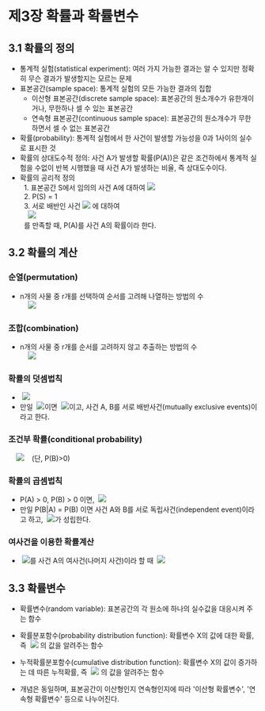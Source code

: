 # 제3장 확률과 확률변수

## 3.1 확률의 정의

- 통계적 실험(statistical experiment): 여러 가지 가능한 결과는 알 수 있지만 정확히 무슨 결과가 발생할지는 모르는 문제
- 표본공간(sample space): 통계적 실험의 모든 가능한 결과의 집합
  - 이산형 표본공간(discrete sample space): 표본공간의 원소개수가 유한개이거나, 무한하나 셀 수 있는 표본공간
  - 연속형 표본공간(continuous sample space): 표본공간의 원소개수가 무한하면서 셀 수 없는 표본공간
- 확률(probability): 통계적 실험에서 한 사건이 발생할 가능성을 0과 1사이의 실수로 표시한 것
- 확률의 상대도수적 정의: 사건 A가 발생할 확률(P(A))은 같은 조건하에서 통계적 실험을 수없이 반복 시행했을 때 사건 A가 발생하는 비율, 즉 상대도수이다.
- 확률의 공리적 정의  
&nbsp;&nbsp;1. 표본공간 S에서 임의의 사건 A에 대하여 <img src="https://latex.codecogs.com/svg.latex?0\leq\,\!P(A)\leq1" />  
&nbsp;&nbsp;2. P(S) = 1  
&nbsp;&nbsp;3. 서로 배반인 사건 <img src="https://latex.codecogs.com/svg.latex?A_{1},A_{2},\cdots" /> 에 대하여  
&nbsp;&nbsp;&nbsp;&nbsp;<img src="https://latex.codecogs.com/svg.latex?P(A_{1}\cup\,\!A_{2}\cup\cdots)=P(A_{1})+P(A_{2})+\cdots" />  
&nbsp;&nbsp;를 만족할 때, P(A)를 사건 A의 확률이라 한다.

## 3.2 확률의 계산

### 순열(permutation)

- n개의 사물 중 r개를 선택하여 순서를 고려해 나열하는 방법의 수  
&nbsp;&nbsp;&nbsp;&nbsp;<img src="https://latex.codecogs.com/svg.latex?_{n}P_{r}=n(n-1)(n-2)\cdots(n-r-+1)=\frac{n!}{(n-r)!}" />  

### 조합(combination)

- n개의 사물 중 r개를 순서를 고려하지 않고 추출하는 방법의 수  
&nbsp;&nbsp;&nbsp;&nbsp;<img src="https://latex.codecogs.com/svg.latex?_{n}C_{r}=\binom{n}{r}=\frac{_{n}P_{r}}{r!}=\frac{n!}{r!(n-r)!}" />  

### 확률의 덧셈법칙  

- &nbsp;<img src="https://latex.codecogs.com/svg.latex?P(A\cup\,\!B)=P(A)+P(B)-P(A\cap\,\!B)" />
- 만일 &nbsp;<img src="https://latex.codecogs.com/svg.latex?A\cap\,\!B=\varnothing" />이면 &nbsp;<img src="https://latex.codecogs.com/svg.latex?P(A\cup\,\!B)=P(A)+P(B)" />이고, 사건 A, B를 서로 배반사건(mutually exclusive events)이라고 한다.
  
### 조건부 확률(conditional probability)

&nbsp;&nbsp;&nbsp;&nbsp;<img src="https://latex.codecogs.com/svg.latex?P(A\mid\,\!B)=\frac{P(A\cap\,\!B)}{P(B)}" />&nbsp;&nbsp;&nbsp;&nbsp;(단, P(B)>0)

### 확률의 곱셈법칙

- P(A) > 0, P(B) > 0 이면, &nbsp;<img src="https://latex.codecogs.com/svg.latex?P(A\cap\,\!B)=\,\!P(A)P(B\mid\,\!A)=\,\!P(B)P(A\mid\,\!B)" />
- 만일 P(B|A) = P(B) 이면 사건 A와 B를 서로 독립사건(independent event)이라고 하고, &nbsp;<img src="https://latex.codecogs.com/svg.latex?P(A\cap\,\!B)=\,\!P(A)P(B)\:" />가 성립한다.

### 여사건을 이용한 확률계산
- &nbsp;<img src="https://latex.codecogs.com/svg.latex?A^C" />를 사건 A의 여사건(나머지 사건)이라 할 때 &nbsp;<img src="https://latex.codecogs.com/svg.latex?P(A^{C})=1-P(A)" />

## 3.3 확률변수

- 확률변수(random variable): 표본공간의 각 원소에 하나의 실수값을 대응시켜 주는 함수
- 확률분포함수(probability distribution function): 확률변수 X의 값에 대한 확률, 즉 &nbsp;<img src="https://latex.codecogs.com/svg.latex?P(X=x)" /> 의 값을 알려주는 함수
- 누적확률분포함수(cumulative distribution function): 확률변수 X의 값이 증가하는 데 따른 누적확률, 즉 &nbsp;<img src="https://latex.codecogs.com/svg.latex?P(X\leq\,\!x)" /> 의 값을 알려주는 함수



- 개념은 동일하며, 표본공간이 이산형인지 연속형인지에 따라 '이산형 확률변수', '연속형 확률변수' 등으로 나누어진다.



